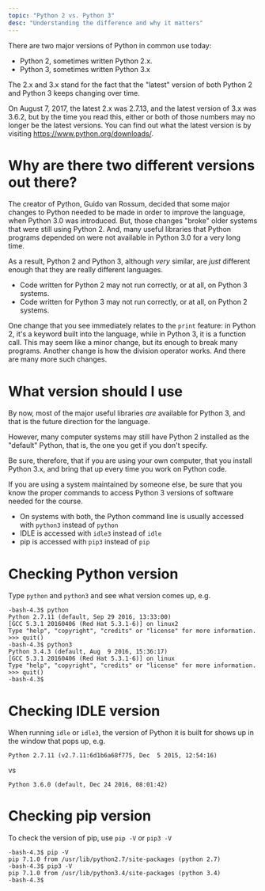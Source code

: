```yaml
---
topic: "Python 2 vs. Python 3"
desc: "Understanding the difference and why it matters"
---
```


There are two major versions of Python in common use today: 

* Python 2, sometimes written Python 2.x.
* Python 3, sometimes written Python 3.x

The 2.x and 3.x stand for the fact that the "latest" version of both Python 2 and Python 3 keeps changing over time.

On August 7, 2017, the latest 2.x was 2.7.13, and the latest version of 3.x was 3.6.2, but by the time you read this, either or both of those
numbers may no longer be the latest versions.   You can find out what the latest version is by visiting 
<https://www.python.org/downloads/>.

# Why are there two different versions out there?

The creator of Python, Guido van Rossum, decided that some major changes to Python needed to be made in order to 
improve the language, when Python 3.0 was introduced.    But, those changes "broke" older systems that were still using
Python&nbsp;2.    And, many useful libraries that Python programs depended on were not available in Python 3.0 for a very long time.

As a result, Python&nbsp;2 and Python&nbsp;3, although *very* similar, are *just* different enough that they are really
different languages.      

* Code written for Python 2 may not run correctly, or at all, on Python 3 systems.
* Code written for Python 3 may not run correctly, or at all, on Python 2 systems.

One change that you see immediately relates to the `print` feature: in Python 2, it's a keyword built into the language, while in Python&nbsp;3, it is a 
function call.   This may seem like a minor change, but its enough to break many programs.   Another change is how the division operator
works.  And there are many more such changes.

# What version should I use

By now, most of the major useful libraries *are* available for Python&nbsp;3, and that is the
future direction for the language.   

However, many computer systems may still have Python 2 installed as the "default" Python, that is, the one you get if you don't specify.

Be sure, therefore, that if you are using your own computer, that you install Python 3.x, and bring that up every time you work on Python code.

If you are using a system maintained by someone else, be sure that you know the proper commands to access Python 3 versions of software needed for the course.    

* On systems with both, the Python command line is usually accessed with `python3` instead of `python`
* IDLE is accessed with `idle3` instead of `idle`
* pip is accessed with `pip3` instead of `pip`

# Checking Python version

Type `python` and `python3` and see what version comes up, e.g.

```
-bash-4.3$ python
Python 2.7.11 (default, Sep 29 2016, 13:33:00) 
[GCC 5.3.1 20160406 (Red Hat 5.3.1-6)] on linux2
Type "help", "copyright", "credits" or "license" for more information.
>>> quit()
-bash-4.3$ python3
Python 3.4.3 (default, Aug  9 2016, 15:36:17) 
[GCC 5.3.1 20160406 (Red Hat 5.3.1-6)] on linux
Type "help", "copyright", "credits" or "license" for more information.
>>> quit()
-bash-4.3$ 
```

# Checking IDLE version

When running `idle` or `idle3`, the version of Python it is built for shows up in the window that pops up, e.g.

```
Python 2.7.11 (v2.7.11:6d1b6a68f775, Dec  5 2015, 12:54:16) 
```

vs

```
Python 3.6.0 (default, Dec 24 2016, 08:01:42) 
```

# Checking pip version

To check the version of pip, use `pip -V` or `pip3 -V`

```
-bash-4.3$ pip -V
pip 7.1.0 from /usr/lib/python2.7/site-packages (python 2.7)
-bash-4.3$ pip3 -V
pip 7.1.0 from /usr/lib/python3.4/site-packages (python 3.4)
-bash-4.3$ 
```
